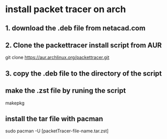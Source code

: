 <h1> install packet tracer on arch </h1>
  
<h2>1. download the .deb file from netacad.com</h2>
<h2>2. Clone the packettracer install script from AUR</h2>

git clone https://aur.archlinux.org/packettracer.git


<h2>3. copy the .deb file to the directory of the script</h2>
<h2>make the .zst file by runing the script</h2>

makepkg

<h2>install the tar file with pacman</h2>
sudo pacman -U [packetTracer-file-name.tar.zst]
